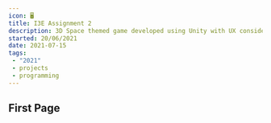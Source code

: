 ```yaml
---
icon: 🖥️
title: I3E Assignment 2
description: 3D Space themed game developed using Unity with UX considerations
started: 20/06/2021
date: 2021-07-15
tags: 
 - "2021"
 - projects
 - programming
---
```


## First Page